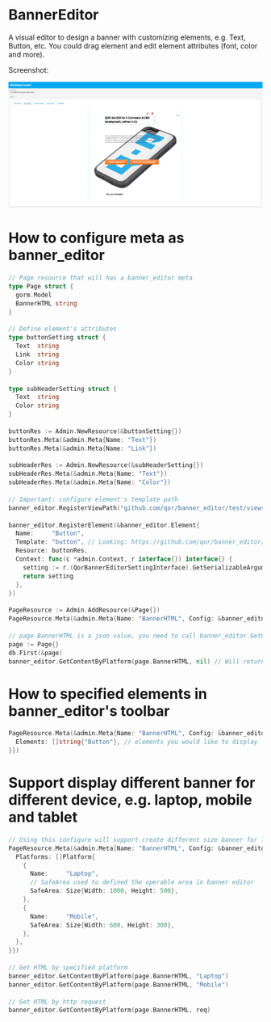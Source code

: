 # BannerEditor

A visual editor to design a banner with customizing elements, e.g. Text, Button, etc. You could drag element and edit element attributes (font, color and more).

Screenshot:

![banner_editor](banner_editor.jpg)

# How to configure meta as banner_editor

```go
// Page resource that will has a banner_editor meta
type Page struct {
  gorm.Model
  BannerHTML string
}

// Define element's attributes
type buttonSetting struct {
  Text  string
  Link  string
  Color string
}

type subHeaderSetting struct {
  Text  string
  Color string
}

buttonRes := Admin.NewResource(&buttonSetting{})
buttonRes.Meta(&admin.Meta{Name: "Text"})
buttonRes.Meta(&admin.Meta{Name: "Link"})

subHeaderRes := Admin.NewResource(&subHeaderSetting{})
subHeaderRes.Meta(&admin.Meta{Name: "Text"})
subHeaderRes.Meta(&admin.Meta{Name: "Color"})

// Important: configure element's template path
banner_editor.RegisterViewPath("github.com/qor/banner_editor/test/views")

banner_editor.RegisterElement(&banner_editor.Element{
  Name:     "Button",
  Template: "button", // Looking: https://github.com/qor/banner_editor/blob/master/test/views/button.tmpl
  Resource: buttonRes,
  Context: func(c *admin.Context, r interface{}) interface{} {
    setting := r.(QorBannerEditorSettingInterface).GetSerializableArgument(r.(QorBannerEditorSettingInterface)).(*buttonSetting)
    return setting
  },
})

PageResource := Admin.AddResource(&Page{})
PageResource.Meta(&admin.Meta{Name: "BannerHTML", Config: &banner_editor.BannerEditorConfig{}})

// page.BannerHTML is a json value, you need to call banner_editor.GetContentByPlatform in order to get correct HTML.
page := Page{}
db.First(&page)
banner_editor.GetContentByPlatform(page.BannerHTML, nil) // Will return generated HTML,
```

# How to specified elements in banner_editor's toolbar

```go
PageResource.Meta(&admin.Meta{Name: "BannerHTML", Config: &banner_editor.BannerEditorConfig{
  Elements: []string{"Button"}, // elements you would like to display
}})
```

# Support display different banner for different device, e.g. laptop, mobile and tablet

```go
// Using this configure will support create different size banner for laptop and tablet
PageResource.Meta(&admin.Meta{Name: "BannerHTML", Config: &banner_editor.BannerEditorConfig{
  Platforms: []Platform{
    {
      Name:     "Laptop",
      // SafeArea used to defined the operable area in banner editor
      SafeArea: Size{Width: 1000, Height: 500},
    },
    {
      Name:     "Mobile",
      SafeArea: Size{Width: 600, Height: 300},
    },
  },
}})

// Get HTML by specified platform
banner_editor.GetContentByPlatform(page.BannerHTML, "Laptop")
banner_editor.GetContentByPlatform(page.BannerHTML, "Mobile")

// Get HTML by http request
banner_editor.GetContentByPlatform(page.BannerHTML, req)
```
